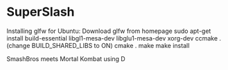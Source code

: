 SuperSlash
==========

Installing glfw for Ubuntu:
Download glfw from homepage
sudo apt-get install build-essential libgl1-mesa-dev libglu1-mesa-dev xorg-dev
ccmake . (change BUILD_SHARED_LIBS to ON)
cmake .
make
make install

SmashBros meets Mortal Kombat using D
